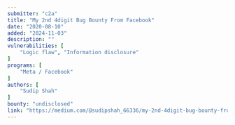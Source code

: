 ```yaml
---
submitter: "c2a"
title: "My 2nd 4digit Bug Bounty From Facebook"
date: "2020-08-10"
added: "2024-11-03"
description: ""
vulnerabilities: [
    "Logic flaw", "Information disclosure"
]
programs: [
    "Meta / Facebook"
]
authors: [
    "Sudip Shah"
]
bounty: "undisclosed"
link: "https://medium.com/@sudipshah_66336/my-2nd-4digit-bug-bounty-from-facebook-99baa727ed02"
---
```





